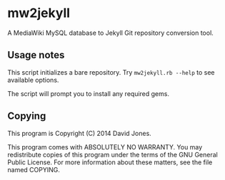 # mw2jekyll

A MediaWiki MySQL database to Jekyll Git repository conversion tool.

## Usage notes

This script initializes a bare repository.  Try `mw2jekyll.rb --help` to see available options.

The script will prompt you to install any required gems.

## Copying

This program is Copyright (C) 2014 David Jones.

This program comes with ABSOLUTELY NO WARRANTY.  You may redistribute copies of this program under the terms of the GNU General Public License.  For more information about these matters, see the file named COPYING.
